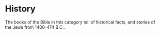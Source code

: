 # History

The books of the Bible in this category tell of historical facts, and stories of the Jews from 1400-474 B.C..
